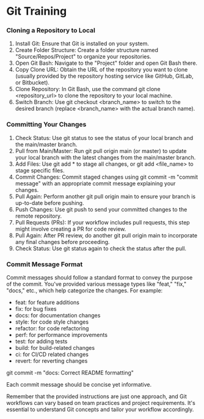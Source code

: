 # Git Training

### Cloning a Repository to Local

1. Install Git: Ensure that Git is installed on your system.
2. Create Folder Structure: Create a folder structure named "Source/Repos/Project" to organize your repositories.
3. Open Git Bash: Navigate to the "Project" folder and open Git Bash there.
4. Copy Clone URL: Obtain the URL of the repository you want to clone (usually provided by the repository hosting service like GitHub, GitLab, or Bitbucket).
5. Clone Repository: In Git Bash, use the command git clone <repository_url> to clone the repository to your local machine.
6. Switch Branch: Use git checkout <branch_name> to switch to the desired branch (replace <branch_name> with the actual branch name).

### Committing Your Changes
1. Check Status: Use git status to see the status of your local branch and the main/master branch.
2. Pull from Main/Master: Run git pull origin main (or master) to update your local branch with the latest changes from the main/master branch.
3. Add Files: Use git add * to stage all changes, or git add <file_name> to stage specific files.
4. Commit Changes: Commit staged changes using git commit -m "commit message" with an appropriate commit message explaining your changes.
5. Pull Again: Perform another git pull origin main to ensure your branch is up-to-date before pushing.
6. Push Changes: Use git push to send your committed changes to the remote repository.
7. Pull Requests (PRs): If your workflow includes pull requests, this step might involve creating a PR for code review.
8. Pull Again: After PR review, do another git pull origin main to incorporate any final changes before proceeding.
9. Check Status: Use git status again to check the status after the pull.

### Commit Message Format
Commit messages should follow a standard format to convey the purpose of the commit. 
You've provided various message types like "feat," "fix," "docs," etc., which help categorize the changes. 
For example:
* feat: for feature additions
* fix: for bug fixes
* docs: for documentation changes
* style: for code style changes
* refactor: for code refactoring
* perf: for performance improvements
* test: for adding tests
* build: for build-related changes
* ci: for CI/CD related changes
* revert: for reverting changes

git commit -m "docs: Correct README formatting"

Each commit message should be concise yet informative.

Remember that the provided instructions are just one approach, and Git workflows can vary based on team practices and project requirements. 
It's essential to understand Git concepts and tailor your workflow accordingly.
